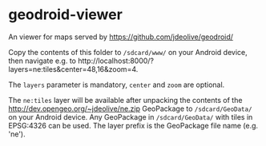 geodroid-viewer
===============

An viewer for maps served by https://github.com/jdeolive/geodroid/

Copy the contents of this folder to `/sdcard/www/` on your Android device, then navigate e.g. to http://localhost:8000/?layers=ne:tiles&center=48,16&zoom=4.

The `layers` parameter is mandatory, `center` and `zoom` are optional.

The `ne:tiles` layer will be available after unpacking the contents of the http://dev.opengeo.org/~jdeolive/ne.zip GeoPackage to `/sdcard/GeoData/` on your Android device. Any GeoPackage in `/sdcard/GeoData/` with tiles in EPSG:4326 can be used. The layer prefix is the GeoPackage file name (e.g. 'ne').
